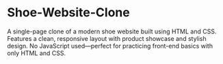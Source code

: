 # Shoe-Website-Clone
A single-page clone of a modern shoe website built using HTML and CSS. Features a clean, responsive layout with product showcase and stylish design. No JavaScript used—perfect for practicing front-end basics with only HTML and CSS.
